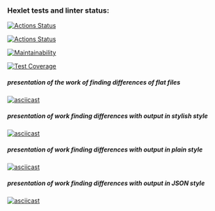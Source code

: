 ### Hexlet tests and linter status:
[![Actions Status](https://github.com/Successful1991/frontend-project-lvl2/workflows/hexlet-check/badge.svg)](https://github.com/Successful1991/frontend-project-lvl2/actions)

[![Actions Status](https://github.com/Successful1991/frontend-project-lvl2/workflows/My-Linter/badge.svg)](https://github.com/Successful1991/frontend-project-lvl2/actions)

[![Maintainability](https://api.codeclimate.com/v1/badges/af19b385646699c5860b/maintainability)](https://codeclimate.com/github/Successful1991/frontend-project-lvl2/maintainability)

[![Test Coverage](https://api.codeclimate.com/v1/badges/af19b385646699c5860b/test_coverage)](https://codeclimate.com/github/Successful1991/frontend-project-lvl2/test_coverage)

##### presentation of the work of finding differences of flat files
[![asciicast](https://asciinema.org/a/FPEpnr4qu7s4oXmZ3ttAd5nBr.svg)](https://asciinema.org/a/FPEpnr4qu7s4oXmZ3ttAd5nBr)

##### presentation of work finding differences with output in stylish style
[![asciicast](https://asciinema.org/a/N1v5FYyZdo3ntQScNPJXhRPCm.svg)](https://asciinema.org/a/N1v5FYyZdo3ntQScNPJXhRPCm)

##### presentation of work finding differences with output in plain style
[![asciicast](https://asciinema.org/a/eFGXQZNDyux7Mg7icAhjhEXMS.svg)](https://asciinema.org/a/eFGXQZNDyux7Mg7icAhjhEXMS)

##### presentation of work finding differences with output in JSON style
[![asciicast](https://asciinema.org/a/qgcUOUvbNWATA6XVHkxGR6KN5.svg)](https://asciinema.org/a/qgcUOUvbNWATA6XVHkxGR6KN5)
